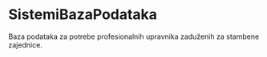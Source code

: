 # SistemiBazaPodataka
Baza podataka za potrebe profesionalnih upravnika zaduženih za stambene zajednice.

